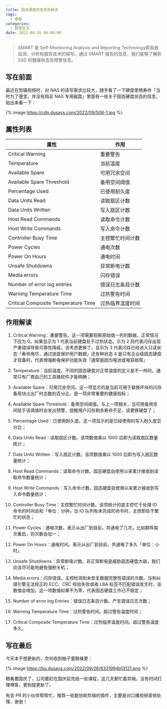 ```yaml
---
title: 固态硬盘状态信息解读
tags:
  - 硬盘
categories:
  - 智慧生活
date: 2022-09-26 00:00:00
---
```


> SMART 是 Self-Monitoring Analysis and Reporting Technology即自我监测、分析和报告技术的缩写。通过 SMART 报告的信息，我们能够了解到 SSD 的健康状态及预警信息。

<!-- more -->

## 写在前面

最近在剪辑视频时，对 NAS 的读写需求比较大，随手看了一下硬盘使用寿命「当时为了便宜，并没有购买 NAS 专用磁盘」里面有一些关于固态硬盘状态的信息，贴出来看一下：

{% image https://cdn.dusays.com/2022/09/508-1.jpg %}

## 属性列表

| 属性 | 作用 |
| - | - |
| Critical Warning | 重要警告 |
| Temperature | 当前温度 |
| Available Spare | 可用冗余空间 |
| Available Spare Threshold | 备用空间阈值 |
| Percentage Used | 已使用耐久度 |
| Data Units Read | 读取扇区计数 |
| Data Units Written | 写入扇区计数 |
| Host Read Commands | 读取命令计数 |
| Host Write Commands | 写入命令计数 |
| Controller Busy Time | 主控繁忙时间计数 |
| Power Cycles | 通电次数 |
| Power On Hours | 通电时间 |
| Unsafe Shutdowns | 异常断电计数 |
| Media errors | 闪存错误 |
| Number of error log entries | 错误日志条目计数 |
| Warning Temperature Time | 过热警告时间 |
| Critical Composite Temperature Time | 过热临界温度时间 |

## 作用解读

1. Critical Warning：重要警告。这一项需要观察原始值一列的数据，正常情况下应为 0。如果显示为 1 代表当前硬盘处于过热状态。示为 2 则代表闪存出现严重错误导致可靠性降级，该考虑更换了。显示为 3 代表闪存已经进入只读状态「寿命用尽，通过锁盘保护用户数据」还有种状态 4 是只有企业级固态硬盘才具备的，代表增强断电保护功能失效「通常是因为电池或电容故障」

2. Temperature：当前温度。不同的固态硬盘对正常温度的定义是不一样的，通常只有厂商自己的工具箱软件才能明确；

3. Available Spare：可用冗余空间。这一项显示的是当前可用于替换坏块的闪存备用块占出厂时总数的百分比，是一项非常重要的健康指标；

4. Available Spare Threshold：备用空间阈值。与上一项相关，当可用备用空间低于该阈值时会发出预警，提醒用户闪存剩余寿命不足，该更换硬盘了；

5. Percentage Used：已使用耐久度。这一项显示的是已经使用的写入耐久度百分比；

6. Data Units Read：读取扇区计数。该项数值乘以 1000 后即为读取扇区数量统计；

7. Data Units Written：写入扇区计数。该项数值乘以 1000 后即为写入扇区数量统计；

8. Host Read Commands：读取命令计数。固态硬盘自使用以来累计接收到读取命令数量统计；

9. Host Write Commands：写入命令计数。固态硬盘自使用以来累计接收到写入命令数量统计；

10. Controller Busy Time：主控繁忙时间计数。该项统计的是主控忙于处理 IO 命令的时间总和「单位：分钟」当 IO 队列有未完成的命令时，主控即处于繁忙的状态；

11. Power Cycles：通电次数。表示从出厂到目前，共通电了几次。比如群晖每次重启，则次数会加一；

12. Power On Hours：通电时间。表示从出厂到目前，共通电了多久「单位：小时」

13. Unsafe Shutdowns：异常断电计数。非正常断电是威胁固态硬盘大敌，我们应该尽可能地避免强制关机；

14. Media errors：闪存错误。主控检测到未恢复数据完整性错误的次数。当有纠错引擎无法校正的 ECC、CRC 校验失败或者 LBA 标签不匹配错误发生时，该数值会增加。这一项数值如果不为零，代表固态硬盘工作已不稳定；

15. Number of error log Entries：错误日志条目计数。产生错误日志次数；

16. Warning Temperature Time：过热警告时间。超过警告温度时间；

17. Critical Composite Temperature Time：过热临界温度时间。超过警告温度多久。

## 写在最后

今天本不想更新的，奈何收到柚子童鞋催更：

{% image https://bu.dusays.com/2022/09/26/6331994b13121.png %}

眼看要国庆了，公司要赶在国庆前完结一些课程，这几天都忙着剪辑，没有时间打理博客，更别提更新了。

有会 PR 的小伙伴帮帮忙，推荐一些能协助剪辑的插件，主要是对口播视频音频处理，谢谢！